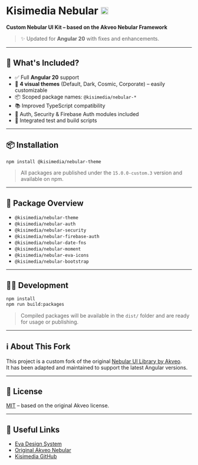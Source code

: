 # Kisimedia Nebular [<img src="https://i.imgur.com/oMcxwZ0.png" alt="Eva Design System" height="20px" />](https://eva.design)

**Custom Nebular UI Kit – based on the Akveo Nebular Framework**

> ✨ Updated for **Angular 20** with fixes and enhancements.

---

## 🚀 What's Included?

- ✅ Full **Angular 20** support
- 🎨 **4 visual themes** (Default, Dark, Cosmic, Corporate) – easily customizable
- 📦 Scoped package names: `@kisimedia/nebular-*`
- 📚 Improved TypeScript compatibility
- 🔐 Auth, Security & Firebase Auth modules included
- 🧪 Integrated test and build scripts

---

## 📦 Installation

```bash
npm install @kisimedia/nebular-theme
```

> All packages are published under the `15.0.0-custom.3` version and available on npm.

---

## 📁 Package Overview

- `@kisimedia/nebular-theme`
- `@kisimedia/nebular-auth`
- `@kisimedia/nebular-security`
- `@kisimedia/nebular-firebase-auth`
- `@kisimedia/nebular-date-fns`
- `@kisimedia/nebular-moment`
- `@kisimedia/nebular-eva-icons`
- `@kisimedia/nebular-bootstrap`

---

## 👨‍💻 Development

```bash
npm install
npm run build:packages
```

> Compiled packages will be available in the `dist/` folder and are ready for usage or publishing.

---

## ℹ️ About This Fork

This project is a custom fork of the original [Nebular UI Library by Akveo](https://github.com/akveo/nebular).  
It has been adapted and maintained to support the latest Angular versions.

---

## 📝 License

[MIT](LICENSE.txt) – based on the original Akveo license.

---

## 🔗 Useful Links

- [Eva Design System](https://eva.design)
- [Original Akveo Nebular](https://github.com/akveo/nebular)
- [Kisimedia GitHub](https://github.com/kisimediaDE)
